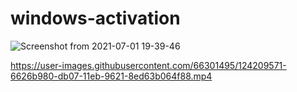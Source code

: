 # windows-activation
![Screenshot from 2021-07-01 19-39-46](https://user-images.githubusercontent.com/66301495/124209548-5a3af780-db07-11eb-839f-7102590a6c9e.png)


https://user-images.githubusercontent.com/66301495/124209571-6626b980-db07-11eb-9621-8ed63b064f88.mp4

